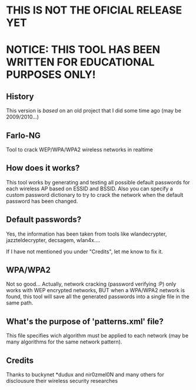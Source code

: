 # THIS IS NOT THE OFICIAL RELEASE YET

# NOTICE: THIS TOOL HAS BEEN WRITTEN FOR EDUCATIONAL PURPOSES ONLY!

## History

This version is *based* on an old project that I did some time ago (may be 2009/2010...)

## Farlo-NG

Tool to crack WEP/WPA/WPA2 wireless networks in realtime

## How does it works?

This tool works by generating and testing all possible default passwords for each wireless AP based on ESSID and BSSID.
Also you can specify a custom password dictionary to try to crack the network when the default password has been changed.

## Default passwords?

Yes, the information has been taken from tools like wlandecrypter, jazzteldecrypter, decsagem, wlan4x....

If I have not mentioned you under "Credits", let me know to fix it.

## WPA/WPA2

Not so good... Actually, network cracking (password verifying :P) only works with WEP encrypted networks, BUT when a WPA/WPA2 network is found, this tool will save all the generated passwords into a single file in the same path.

## What's the purpose of 'patterns.xml' file?

This file specifies wich algorithm must be applied to each network (may be many algorithms for the same network pattern).

## Credits

Thanks to buckynet *dudux and nir0zmel0N and many others for disclousure their wireless security researches
